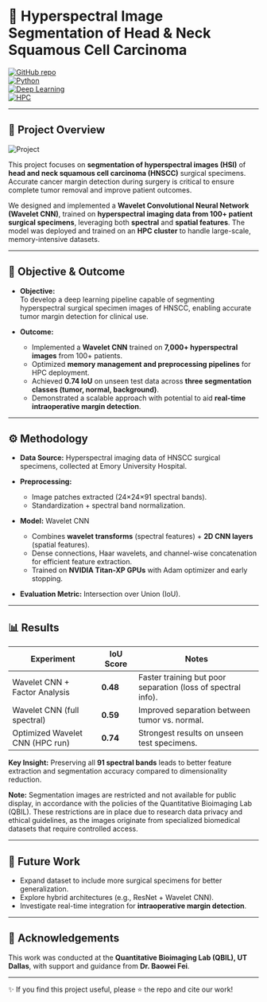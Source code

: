 # 🧬 Hyperspectral Image Segmentation of Head & Neck Squamous Cell Carcinoma  

[![GitHub repo](https://img.shields.io/badge/GitHub-Project-green?logo=github)](https://github.com/vinaykadam007/Hyper-spectral-project)  
[![Python](https://img.shields.io/badge/Python-3.8%2B-blue?logo=python)](https://www.python.org/)  
[![Deep Learning](https://img.shields.io/badge/Deep%20Learning-CNN-orange)]()  
[![HPC](https://img.shields.io/badge/High%20Performance%20Computing-HPC-lightgrey)]()  

---

## 📌 Project Overview  

![Project](https://drive.google.com/uc?export=view&id=1SQRjCQ_7sv6NOq8FN4l8tBPKdOHvGElB)

This project focuses on **segmentation of hyperspectral images (HSI)** of **head and neck squamous cell carcinoma (HNSCC)** surgical specimens. Accurate cancer margin detection during surgery is critical to ensure complete tumor removal and improve patient outcomes.  

We designed and implemented a **Wavelet Convolutional Neural Network (Wavelet CNN)**, trained on **hyperspectral imaging data from 100+ patient surgical specimens**, leveraging both **spectral** and **spatial features**. The model was deployed and trained on an **HPC cluster** to handle large-scale, memory-intensive datasets.  

---

## 🎯 Objective & Outcome  

- **Objective:**  
  To develop a deep learning pipeline capable of segmenting hyperspectral surgical specimen images of HNSCC, enabling accurate tumor margin detection for clinical use.  

- **Outcome:**  
  - Implemented a **Wavelet CNN** trained on **7,000+ hyperspectral images** from 100+ patients.  
  - Optimized **memory management and preprocessing pipelines** for HPC deployment.  
  - Achieved **0.74 IoU** on unseen test data across **three segmentation classes (tumor, normal, background)**.  
  - Demonstrated a scalable approach with potential to aid **real-time intraoperative margin detection**.  

---

## ⚙️ Methodology  

- **Data Source:** Hyperspectral imaging data of HNSCC surgical specimens, collected at Emory University Hospital.  
- **Preprocessing:**    
  - Image patches extracted (24×24×91 spectral bands).  
  - Standardization + spectral band normalization.  

- **Model:** Wavelet CNN  
  - Combines **wavelet transforms** (spectral features) + **2D CNN layers** (spatial features).  
  - Dense connections, Haar wavelets, and channel-wise concatenation for efficient feature extraction.  
  - Trained on **NVIDIA Titan-XP GPUs** with Adam optimizer and early stopping.  

- **Evaluation Metric:** Intersection over Union (IoU).  

---

## 📊 Results  

| Experiment                     | IoU Score | Notes |
|--------------------------------|-----------|-------|
| Wavelet CNN + Factor Analysis   | **0.48**  | Faster training but poor separation (loss of spectral info). |
| Wavelet CNN (full spectral)     | **0.59**  | Improved separation between tumor vs. normal. |
| Optimized Wavelet CNN (HPC run) | **0.74**  | Strongest results on unseen test specimens. |  

**Key Insight:** Preserving all **91 spectral bands** leads to better feature extraction and segmentation accuracy compared to dimensionality reduction.  

**Note:** Segmentation images are restricted and not available for public display, in accordance with the policies of the Quantitative Bioimaging Lab (QBIL). These restrictions are in place due to research data privacy and ethical guidelines, as the images originate from specialized biomedical datasets that require controlled access.

---

## 📌 Future Work  

- Expand dataset to include more surgical specimens for better generalization.  
- Explore hybrid architectures (e.g., ResNet + Wavelet CNN).  
- Investigate real-time integration for **intraoperative margin detection**.  

---

## 🙌 Acknowledgements  
This work was conducted at the **Quantitative Bioimaging Lab (QBIL), UT Dallas**, with support and guidance from **Dr. Baowei Fei**.  

---

✨ If you find this project useful, please ⭐ the repo and cite our work!
